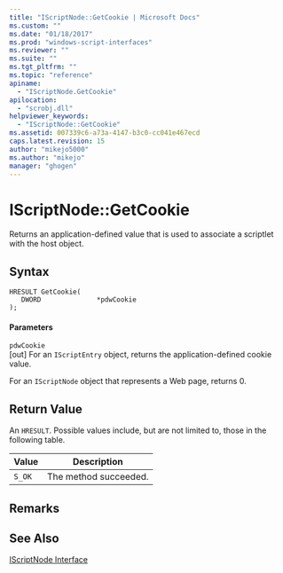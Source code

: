 ```yaml
---
title: "IScriptNode::GetCookie | Microsoft Docs"
ms.custom: ""
ms.date: "01/18/2017"
ms.prod: "windows-script-interfaces"
ms.reviewer: ""
ms.suite: ""
ms.tgt_pltfrm: ""
ms.topic: "reference"
apiname: 
  - "IScriptNode.GetCookie"
apilocation: 
  - "scrobj.dll"
helpviewer_keywords: 
  - "IScriptNode::GetCookie"
ms.assetid: 007339c6-a73a-4147-b3c0-cc041e467ecd
caps.latest.revision: 15
author: "mikejo5000"
ms.author: "mikejo"
manager: "ghogen"
---
```

# IScriptNode::GetCookie
Returns an application-defined value that is used to associate a scriptlet with the host object.  
  
## Syntax  
  
```  
HRESULT GetCookie(  
   DWORD              *pdwCookie  
);  
```  
  
#### Parameters  
 `pdwCookie`  
 [out] For an `IScriptEntry` object, returns the application-defined cookie value.  
  
 For an `IScriptNode` object that represents a Web page, returns 0.  
  
## Return Value  
 An `HRESULT`. Possible values include, but are not limited to, those in the following table.  
  
|Value|Description|  
|-----------|-----------------|  
|`S_OK`|The method succeeded.|  
  
## Remarks  
  
## See Also  
 [IScriptNode Interface](../../winscript/reference/iscriptnode-interface.md)